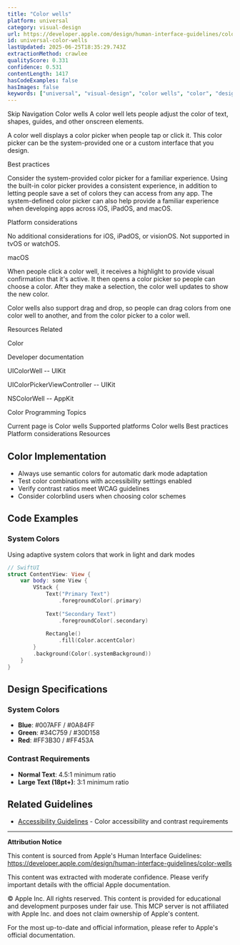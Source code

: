 ```yaml
---
title: "Color wells"
platform: universal
category: visual-design
url: https://developer.apple.com/design/human-interface-guidelines/color-wells
id: universal-color-wells
lastUpdated: 2025-06-25T18:35:29.743Z
extractionMethod: crawlee
qualityScore: 0.331
confidence: 0.531
contentLength: 1417
hasCodeExamples: false
hasImages: false
keywords: ["universal", "visual-design", "color wells", "color", "design", "interface", "navigation", "selection", "system", "visual"]
---
```

Skip Navigation
Color wells
A color well lets people adjust the color of text, shapes, guides, and other onscreen elements.

A color well displays a color picker when people tap or click it. This color picker can be the system-provided one or a custom interface that you design.

Best practices

Consider the system-provided color picker for a familiar experience. Using the built-in color picker provides a consistent experience, in addition to letting people save a set of colors they can access from any app. The system-defined color picker can also help provide a familiar experience when developing apps across iOS, iPadOS, and macOS.

Platform considerations

No additional considerations for iOS, iPadOS, or visionOS. Not supported in tvOS or watchOS.

macOS

When people click a color well, it receives a highlight to provide visual confirmation that it's active. It then opens a color picker so people can choose a color. After they make a selection, the color well updates to show the new color.

Color wells also support drag and drop, so people can drag colors from one color well to another, and from the color picker to a color well.

Resources
Related

Color

Developer documentation

UIColorWell -- UIKit

UIColorPickerViewController -- UIKit

NSColorWell -- AppKit

Color Programming Topics

Current page is Color wells
Supported platforms
Color wells
Best practices
Platform considerations
Resources

## Color Implementation

- Always use semantic colors for automatic dark mode adaptation
- Test color combinations with accessibility settings enabled
- Verify contrast ratios meet WCAG guidelines
- Consider colorblind users when choosing color schemes


## Code Examples

### System Colors

Using adaptive system colors that work in light and dark modes

```swift
// SwiftUI
struct ContentView: View {
    var body: some View {
        VStack {
            Text("Primary Text")
                .foregroundColor(.primary)
            
            Text("Secondary Text")
                .foregroundColor(.secondary)
            
            Rectangle()
                .fill(Color.accentColor)
        }
        .background(Color(.systemBackground))
    }
}
```



## Design Specifications

### System Colors

- **Blue**: #007AFF / #0A84FF
- **Green**: #34C759 / #30D158
- **Red**: #FF3B30 / #FF453A

### Contrast Requirements

- **Normal Text**: 4.5:1 minimum ratio
- **Large Text (18pt+)**: 3:1 minimum ratio



## Related Guidelines

- [Accessibility Guidelines](https://developer.apple.com/design/human-interface-guidelines/accessibility) - Color accessibility and contrast requirements

---

**Attribution Notice**

This content is sourced from Apple's Human Interface Guidelines: https://developer.apple.com/design/human-interface-guidelines/color-wells

This content was extracted with moderate confidence. Please verify important details with the official Apple documentation.

© Apple Inc. All rights reserved. This content is provided for educational and development purposes under fair use. This MCP server is not affiliated with Apple Inc. and does not claim ownership of Apple's content.

For the most up-to-date and official information, please refer to Apple's official documentation.
